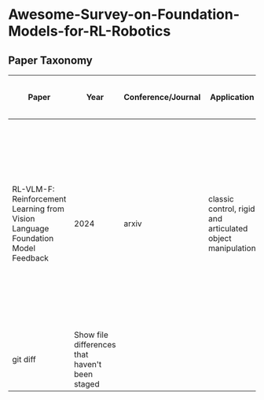 # Awesome-Survey-on-Foundation-Models-for-RL-Robotics

## Paper Taxonomy
| Paper | Year | Conference/Journal | Application | Type of foundation model | The role that VLM plays in robotics/RL |
| --- | --- | --- | --- | --- | --- |
| RL-VLM-F: Reinforcement Learning from Vision Language Foundation Model Feedback | 2024 | arxiv | classic control, rigid and articulated object manipulation | VLMs, leveraging vision language foundation models (VLMs) that are trained on diverse, general text and image corpora (e.g., GPT-4V (OpenAI, 2023), Gemini (Team et al., 2023)). | Query these models to give preferences over pairs of the agent’s image observations based on the text description of the task goal, and then learn a reward function from the preference labels. |
| git diff | Show file differences that haven't been staged |

